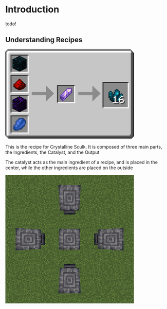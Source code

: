 # Introduction
todo!

## Understanding Recipes

<img alt="Crystalline Sculk Recipe" src="asssets/recipe/crystalline_sculk.png" style="width:400px;"/>

This is the recipe for Crystalline Sculk.
It is composed of three main parts, the Ingredients, the Catalyst, and the Output

The catalyst acts as the main ingredient of a recipe, and is placed in the center,
while the other ingredients are placed on the outside

<img alt="Altar" src="asssets/altar_empty.png" style="width:400px;"/>

